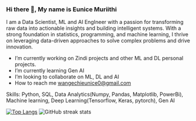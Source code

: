 ### Hi there 👋, My name is Eunice Muriithi
I am a Data Scientist, ML and AI EngIneer with a passion for transforming raw data into actionable insights and building intelligent systems. With a strong foundation in statistics, programming, and machine learning, I thrive on leveraging data-driven approaches to solve complex problems and drive innovation.

-  I’m currently working on Zindi projects and other ML and DL personal projects.  
-  I’m currently learning Gen AI 
-  I’m looking to collaborate on ML, DL and AI 
-  How to reach me wangechieunice0@gmail.com

Skills: Python, SQL, Data Analytics(Numpy, Pandas, Matplotlib, PowerBi), Machine learning, Deep Learning(Tensorflow, Keras, pytorch), Gen AI

[![Top Langs](https://github-readme-stats.vercel.app/api/top-langs/?username=wangechi01-a)](https://github.com/anuraghazra/github-readme-stats)
![GitHub streak stats](https://streak-stats.demolab.com/?user=wangechi01-a)  

